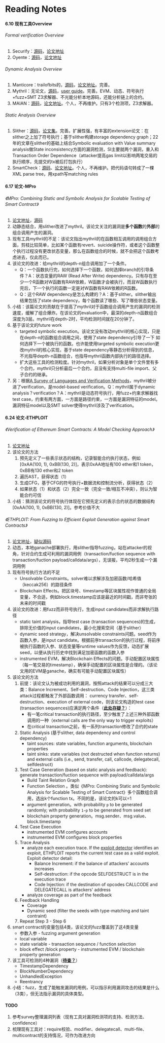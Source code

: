 # Reading Notes

#### 6.10 现有工具Overview

###### Formal verification Overview

1. Securify：[源码](https://github.com/eth-sri/securify2)，[论文地址](https://arxiv.org/pdf/1806.01143.pdf)
2. Oyente：[源码](https://github.com/melonproject/oyente)，[论文地址](https://www.comp.nus.edu.sg/~prateeks/papers/Oyente.pdf)

###### Dynamic Analysis Overview

1. Manticore：trailofbits的，[源码](https://github.com/trailofbits/manticore)，[论文地址](https://arxiv.org/pdf/1907.03890.pdf)。完善。
2. Mythril：无论文，[源码](https://github.com/ConsenSys/mythril)，[user guide](https://mythril-classic.readthedocs.io/en/develop/module-list.html)。完善。EVM、动态、符号执行+fuzz+SMT Z3求解器、不光能分析本地源码，还能分析链上的合约。
3. MAIAN：[源码](https://github.com/ivicanikolicsg/MAIAN)，[论文地址](https://arxiv.org/pdf/1802.06038.pdf)。个人，不再维护。只有3个检测项，Z3求解器。

###### Static Analysis Overview

1. Slither：[源码](https://github.com/crytic/slither)，[论文集](https://github.com/crytic/slither#publications)。完善。扩展性强，有丰富的extension论文：在slither之上加了符号执行；基于slither构建storage dependency graph；22年的文章在slither的基础上结合Symbolic evaluation with Value summary analysis做State inconsistency方面的漏洞检测，SI主要就两个漏洞，重入和Transaction Order Dependence（attacker提高gas limit以影响两笔交易的执行顺序，先提交的tx被后打包执行）
2. SmartCheck：[源码](https://github.com/smartdec/smartcheck)、[论文地址](https://orbilu.uni.lu/bitstream/10993/35862/3/smartcheck-paper.pdf)。个人，不再维护。把代码语句转成了一棵XML parse tree，用xpath写matching rules

#### 6.17 论文-MPro

###### 《MPro: Combining Static and Symbolic Analysis for Scalable Testing of Smart Contract》

1. [论文地址](https://arxiv.org/pdf/1911.00570.pdf)，[源码](https://github.com/QuanZhang-William/M-Pro)
2. 动静态结合，用slither改进了mythril。该论文关注的漏洞是**多个函数**的**外部**的组合调用产生的漏洞。
3. 现有工具mythril的不足：该论文指出mythril的在函数相互调用的调用组合方面，剪枝比较简单，比如某个函数有revert、suicide操作符，或者这个函数整个执行过程没有更改状态变量，那么在函数组合的时候，就不会把这个函数考虑进去，仅此而已。
4. 该论文的改进：给mythril的depth-n组合调用加了一个条件。
   - Q：一个函数执行完，如何选择下一个函数，如何选择branch的引导条件？A：状态变量的RAW (Read After Write) dependency。只有存在至少一个R函数对W函数有RAW依赖，W函数才会被执行，而且W函数执行完后，下一个执行的函数一定是对W函数有RAW依赖的R函数。
   - Q：这个RAW dependency是怎么构建的？A：基于slither。slither输出结果包括了state dependency，每个函数读了哪些、写了哪些状态变量。
5. 小结：该篇论文的贡献在于提高了mythril对于函数组合调用产生的漏洞的检测速度，缓解了组合爆炸。在该论文的evaluation中，最深的depth-n函数组合深度为3层。mythril在depth-2时，平均检测时间就在20分钟了。
6. 基于该论文的future work
   - targeted symbolic execution。该论文没有改动mythril的核心实现，只是在depth-n的函数组合调用之间，使用了state dependency引导了一下 如何选择下一个被执行的函数。也许能使用targeted symbolic execution更改mythril的核心实现，基于state dependency等静态分析得到的信息，不光指导depth-n函数组合，也指导mythril函数内部执行的路径选择。
   - 扩大这些工具的检测粒度。针对mythril，如果分析对象是单个文件里有多个合约，mythril只分析最后一个合约，且没有支持multi-file import、父子合约的继承。
7. 另：根据[A Survey of Languages and Verification Methods](https://arxiv.org/pdf/1809.09805.pdf)，mythril被分进了verification，是model-based verification。Q：mythril属于dynamic analysis？verification？A：mythril是动态符号执行，用fuzz+约束求解器找test case，约束有两方面，一方面是路径约束，一方面是漏洞特征的model。漏洞特征model以及SMT solver使得mythril涉及了verification。

#### 6.24 论文-ETHPLOIT

###### 《Verification of Ethereum Smart Contracts: A Model Checking Approach》

1. [论文地址](http://www.ijmlc.org/vol10/977-AM0059.pdf)
2. 该论文的方法
   1. 预先定义了一些表示状态的结构，记录智能合约执行状态，例如[0xAA(100, 1), 0xBB(130, 2)]，表示0xAA地址有100 ether和1 token，0xBB有130 ether和2 token
   2. 遍历AST，获得状态（1）
   3. 生成CFG，基于CFG的符号执行+数据流和控制流分析，获得状态（2）
   4. 如果状态（1）和状态（2）完全一致（完全一致/相互不冲突），则认为智能合约可信
3. 小结：猜测该论文的符号执行体现在它预先定义的表示合约状态的数据结构[0xAA(100, 1), 0xBB(130, 2)]。参考价值不大

###### 《ETHPLOIT: From Fuzzing to Efficient Exploit Generation against Smart Contracts》

1. [论文地址](https://wcventure.github.io/FuzzingPaper/Paper/SANER20_ETHPLOIT.pdf)，[疑似源码](https://github.com/zqzqz/contract-fuzzer)
2. 动态，本地ganache部署执行，用slither指导fuzzing，站在attacker的视角，针对合约生成可利用的漏洞用例（transaction/fuction sequence with transaction/fuction payload/calldata/args），无误报，平均2秒生成一个漏洞用例
3. 现有符号执行方法的不足
   - Unsolvable Constraints。solver难以求解涉及加密函数/哈希值（keccak256）的路径条件
   - Blockchain Effects。把区块号、timestamp等区块属性视作普通的全局变量，不合适，例如block.timestamp应该是最近的时间戳，而非夸张的未来的时间戳
4. 该论文的改进：用fuzz而非符号执行，生成input candidates而非求解执行路径
   - static taint analysis，指导test case (transaction sequences)的生成，排除无价值的input candidates，最小化搜索空间（基于slither）
   - dynamic seed strategy，解决unsolvable constraints问题。seed作为函数入参，是input candidate。根据前序transaction的执行过程，将前序被执行函数的入参、状态变量等runtime values作为反馈，动态扩展seed，以便从执行历史中找到满足加密函数的函数入参
   - instrumented EVM，解决Blockchain Effects的问题。手动配置区块属性（每一笔交易的timestamp），确保手动配置的区块属性是合理的。（该论文用的EVM是ganache，确实有可能手动配置区块属性）
5. 该论文的方法
   1. 前提：该论文认为被成功利用的漏洞，按照attack的结果可以分成三大类：Balance Increment、Self-destruction、Code Injection，这三类attack过程都触发了外部函数调用： currency transfer、self-destruction、execution of external code，则该论文构造的test case (transaction sequences)应满足两个条件（**<u>此处存疑？</u>**）：
      - 有一笔critical transaction的执行路径，至少触发了上述三种外部函数调用的一种（external calls are the only way to trigger exploits）
      - 在critical transaction之前，有一系列transaction修改了合约的state
   2. Static Analysis (基于slither, data dependency and control dependency)
      - taint sources: state variables, function arguments, blockchain properties
      - taint sinks: state variables (not destructed when function returns) and external calls (i.e., send, transfer, call, callcode, delegatecall, selfdestruct)
   3. Test Case Generation (based on static analysis and feedback): generate transaction/fuction sequence with payload/calldata/args
      - Build Taint Relation Graph
      - Function Selection 。类似《MPro: Combining Static and Symbolic Analysis for Scalable Testing of Smart Contract》多个函数组合调用，选出k个function tx。不同的是，该论文的k可以=1
      - argument generation。with probability `p` to be generated randomly; with probability `1−p` to be generated from seed set
      - blockchain property generation。msg.sender、msg.value、block.timestamp
   4. Test Case Execution
      -  instrumented EVM configures accounts
      -  instrumented EVM configures block properties
   5. Trace Analysis
      - analyze each execution trace. If the <u>exploit detector</u> identifies an exploit, ETHPLOIT reports the current test case as a valid exploit. Exploit detector detail:
        - Balance Increment:  if the balance of attackers’ accounts increases
        - Self-destruction: if the opcode SELFDESTRUCT is in the execution trace
        - Code Injection: if the destination of opcodes CALLCODE and DELEGATECALL is attackers' address
      - analyze coverage as part of the feedback
   6. Feedback Handling
      - Coverage
      - Dynamic seed (filter the seeds with type-matching and taint contraint)
   7. Repeat Step 3 - Step 6
6. smart contract的变量包括4类，该论文的fuzz覆盖到了这4类变量
   - 参数入参 - fuzzing argument generation
   - local variable 
   - state variable - transaction sequence / function selection
   - block effect /block property - instrumented EVM / blockchain property generation
6. 该工具可检测的4种漏洞（<u>**待查？**</u>）
   - TimestampDependency
   - BlockNumberDependency
   - UnhandledException
   - Reentrancy
8. 小结：fuzz，生成了能触发漏洞的用例，可以指示利用漏洞攻击的结果是什么（3类），但无法指示漏洞的具体类型。

#### TODO

1. 参考survey整理漏洞列表（现有工具对漏洞检测项的支持、检测方法、confidence）
2. 梳理现有工具对：require校验、modifier、delegatecall、multi-file、multicontract的支持情况，可作为改进方向